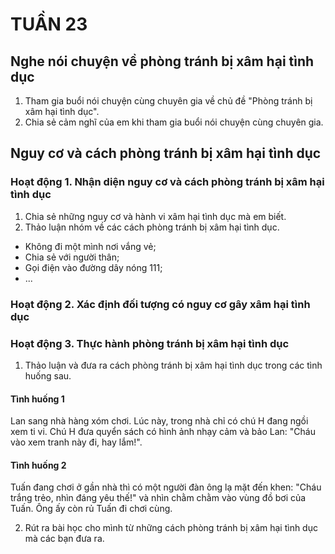 # TUẦN 23

## Nghe nói chuyện về phòng tránh bị xâm hại tình dục
1. Tham gia buổi nói chuyện cùng chuyên gia về chủ đề "Phòng tránh bị xâm hại tình dục".
2. Chia sẻ cảm nghĩ của em khi tham gia buổi nói chuyện cùng chuyên gia.

## Nguy cơ và cách phòng tránh bị xâm hại tình dục

### Hoạt động 1. Nhận diện nguy cơ và cách phòng tránh bị xâm hại tình dục
1. Chia sẻ những nguy cơ và hành vi xâm hại tình dục mà em biết.
2. Thảo luận nhóm về các cách phòng tránh bị xâm hại tình dục.
- Không đi một mình nơi vắng vẻ;
- Chia sẻ với người thân;
- Gọi điện vào đường dây nóng 111;
- ...

### Hoạt động 2. Xác định đối tượng có nguy cơ gây xâm hại tình dục

### Hoạt động 3. Thực hành phòng tránh bị xâm hại tình dục
1. Thảo luận và đưa ra cách phòng tránh bị xâm hại tình dục trong các tình huống sau.

#### Tình huống 1
Lan sang nhà hàng xóm chơi. Lúc này, trong nhà chỉ có chú H đang ngồi xem ti vi. Chú H đưa quyển sách có hình ảnh nhạy cảm và bảo Lan: "Cháu vào xem tranh này đi, hay lắm!".

#### Tình huống 2
Tuấn đang chơi ở gần nhà thì có một người đàn ông lạ mặt đến khen: "Cháu trắng trẻo, nhìn đáng yêu thế!" và nhìn chằm chằm vào vùng đồ bơi của Tuấn. Ông ấy còn rủ Tuấn đi chơi cùng.

2. Rút ra bài học cho mình từ những cách phòng tránh bị xâm hại tình dục mà các bạn đưa ra.
